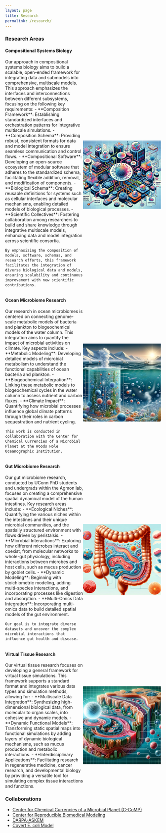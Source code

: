 ```yaml
---
layout: page
title: Research
permalink: /research/
---
```


### Research Areas

#### Compositional Systems Biology
<div style="display: flex; align-items: center;">
  <div style="flex: 1;">
    Our approach in compositional systems biology aims to build a scalable, open-ended framework for integrating data and submodels into comprehensive, multiscale models. This approach emphasizes the interfaces and interconnections between different subsystems, focusing on the following key requirements:
    - **Composition Framework**: Establishing standardized interfaces and orchestration patterns for integrative multiscale simulations.
    - **Composition Schema**: Providing robust, consistent formats for data and model integration to ensure seamless communication and control flows.
    - **Compositional Software**: Developing an open-source ecosystem of modular software that adheres to the standardized schema, facilitating flexible addition, removal, and modification of components.
    - **Biological Schema**: Creating reusable definitions for systems such as cellular interfaces and molecular mechanisms, enabling detailed models of biological processes.
    - **Scientific Collectives**: Fostering collaboration among researchers to build and share knowledge through integrative multiscale models, enhancing data and model integration across scientific consortia.

    By emphasizing the composition of models, software, schemas, and research efforts, this framework facilitates the integration of diverse biological data and models, ensuring scalability and continuous improvement with new scientific contributions.
  </div>
  <div style="flex: 1;">
    <img src="https://raw.githubusercontent.com/eagmon/eagmon.github.io/master/images/composesysbio.png" alt="Compositional Systems Biology">
  </div>
</div>

#### Ocean Microbiome Research
<div style="display: flex; align-items: center;">
  <div style="flex: 1;">
    Our research in ocean microbiomes is centered on connecting genome-scale metabolic models of bacteria and plankton to biogeochemical models of the water column. This integration aims to quantify the impact of microbial activities on climate. Key aspects include:
    - **Metabolic Modeling**: Developing detailed models of microbial metabolism to understand the functional capabilities of ocean bacteria and plankton.
    - **Biogeochemical Integration**: Linking these metabolic models to biogeochemical cycles in the water column to assess nutrient and carbon fluxes.
    - **Climate Impact**: Quantifying how microbial processes influence global climate patterns through their roles in carbon sequestration and nutrient cycling.
    
    This work is conducted in collaboration with the Center for Chemical Currencies of a Microbial Planet at the Woods Hole Oceanographic Institution.
  </div>
  <div style="flex: 1;">
    <img src="https://raw.githubusercontent.com/eagmon/eagmon.github.io/master/images/watercolumn.png" alt="Ocean Microbiome Research">
  </div>
</div>

#### Gut Microbiome Research
<div style="display: flex; align-items: center;">
  <div style="flex: 1;">
    Our gut microbiome research, conducted by UConn PhD students and undergrads within the Agmon lab, focuses on creating a comprehensive spatial dynamical model of the human intestines. Key research areas include:
    - **Ecological Niches**: Quantifying the various niches within the intestines and their unique microbial communities, and the spatially structured environment with flows driven by peristalsis.
    - **Microbial Interactions**: Exploring how different microbes interact and coexist, from molecular networks to whole-gut physiology, including interactions between microbes and host cells, such as mucus production by goblet cells.
    - **Dynamic Modeling**: Beginning with stoichiometric modeling, adding multi-species interactions, and incorporating processes like digestion and absorption.
    - **Multi-Omics Data Integration**: Incorporating multi-omics data to build detailed spatial models of the gut environment.

    Our goal is to integrate diverse datasets and uncover the complex microbial interactions that influence gut health and disease.
  </div>
  <div style="flex: 1;">
    <img src="https://raw.githubusercontent.com/eagmon/eagmon.github.io/master/images/gutmodel.png" alt="Gut Microbiome Research">
  </div>
</div>

#### Virtual Tissue Research
<div style="display: flex; align-items: center;">
  <div style="flex: 1;">
    Our virtual tissue research focuses on developing a general framework for virtual tissue simulations. This framework supports a standard format and integrates various data types and simulation methods, allowing for:
    - **Multiscale Data Integration**: Synthesizing high-dimensional biological data, from molecular to organ scales, into cohesive and dynamic models.
    - **Dynamic Functional Models**: Transforming static spatial maps into functional simulations by adding layers of dynamic biological mechanisms, such as mucus production and metabolic interactions.
    - **Interdisciplinary Applications**: Facilitating research in regenerative medicine, cancer research, and developmental biology by providing a versatile tool for simulating complex tissue interactions and functions.
  </div>
  <div style="flex: 1;">
    <img src="https://raw.githubusercontent.com/eagmon/eagmon.github.io/master/images/virtualtissue.png" alt="Virtual Tissue Research">
  </div>
</div>

### Collaborations
- [Center for Chemical Currencies of a Microbial Planet (C-CoMP)](https://ccomp-stc.org) 
- [Center for Reproducible Biomedical Modeling](https://reproduciblebiomodels.org) 
- [DARPA-ASKEM](https://www.darpa.mil/news-events/2021-12-06) 
- [Covert E. coli Model](https://www.covert.stanford.edu) 
